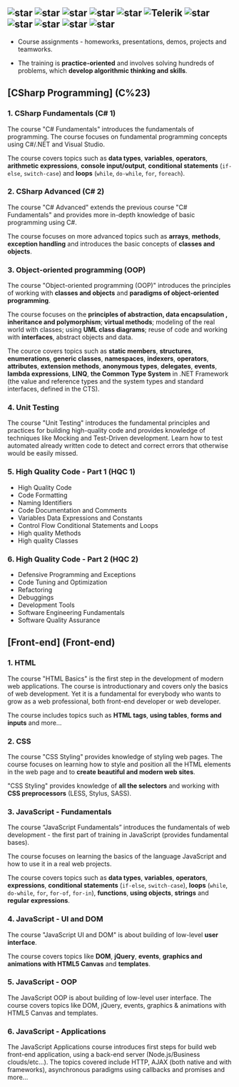 ## ![star](https://github.com/petyakostova/Telerik-Academy/blob/master/images/star23.jpg)  ![star](https://github.com/petyakostova/Telerik-Academy/blob/master/images/star23.jpg)  ![star](https://github.com/petyakostova/Telerik-Academy/blob/master/images/star23.jpg)  ![star](https://github.com/petyakostova/Telerik-Academy/blob/master/images/star23.jpg)  ![star](https://github.com/petyakostova/Telerik-Academy/blob/master/images/star23.jpg)   ![Telerik](https://github.com/petyakostova/Telerik-Academy/blob/master/images/telerik-academy-logo.jpg)   ![star](https://github.com/petyakostova/Telerik-Academy/blob/master/images/star23.jpg)  ![star](https://github.com/petyakostova/Telerik-Academy/blob/master/images/star23.jpg)  ![star](https://github.com/petyakostova/Telerik-Academy/blob/master/images/star23.jpg)  ![star](https://github.com/petyakostova/Telerik-Academy/blob/master/images/star23.jpg)  ![star](https://github.com/petyakostova/Telerik-Academy/blob/master/images/star23.jpg)

* Course assignments - homeworks, presentations, demos, projects and teamworks.

* The training is **practice-oriented** and involves solving hundreds of problems, 
which **develop algorithmic thinking and skills**.

## [CSharp Programming] (C%23)

### 1. CSharp Fundamentals (C# 1)
The course "C# Fundamentals" introduces the fundamentals of programming. The course focuses on fundamental programming concepts using C#/.NET and Visual Studio. 

The course covers topics such as **data types**, **variables**, **operators**, **arithmetic expressions**, **console input/output**, **conditional statements** (`if-else`, `switch-case`) and **loops** (`while`, `do-while`, `for`, `foreach`). 

### 2. CSharp Advanced (C# 2)
The course "C# Advanced" extends the previous course "C# Fundamentals" and provides more in-depth knowledge of basic programming using C#. 

The course focuses on more advanced topics such as **arrays**, **methods**, **exception handling** and introduces the basic concepts of **classes and objects**.

### 3. Object-oriented programming (OOP)
The course "Object-oriented programming (OOP)" introduces the principles of working with **classes and objects** and **paradigms of object-oriented programming**.
 
The course focuses on the **principles of abstraction, data encapsulation , inheritance and polymorphism**; **virtual methods**; modeling of the real world with classes; using **UML class diagrams**; reuse of code and working with **interfaces**, abstract objects and data. 

The cource covers topics such as **static members**, **structures**, **enumerations**, **generic classes**, **namespaces**, **indexers**, **operators**, **attributes**, **extension methods**, **anonymous types**, **delegates**, **events**, **lambda expressions**, **LINQ**, **the Common Type System** in .NET Framework (the value and reference types and the system types and standard interfaces, defined in the CTS).

### 4. Unit Testing
The course "Unit Testing" introduces the fundamental principles and practices for building high-quality code and provides knowledge of techniques like Mocking and Test-Driven development. Learn how to test automated already written code to detect and correct errors that otherwise would be easily missed.

### 5. High Quality Code  - Part 1 (HQC 1)
* High Quality Code
* Code Formatting
* Naming Identifiers
* Code Documentation and Comments
* Variables Data Expressions and Constants
* Control Flow Conditional Statements and Loops
* High quality Methods
* High quality Classes

### 6. High Quality Code  - Part 2 (HQC 2)
* Defensive Programming and Exceptions
* Code Tuning and Optimization
* Refactoring
* Debuggings
* Development Tools
* Software Engineering Fundamentals
* Software Quality Assurance

## [Front-end] (Front-end)
### 1. HTML
The course "HTML Basics" is the first step in the development of modern web applications. The course is introductionary and covers only the basics of web development. Yet it is a fundamental for everybody who wants to grow as a web professional, both front-end developer or web developer. 

The course includes topics such as **HTML tags**, **using tables**, **forms and inputs** and more...

### 2. CSS
The course "CSS Styling" provides knowledge of styling web pages. 
The course focuses on learning how to style and position all the HTML elements in the web page and to **create beautiful and modern web sites**. 

"CSS Styling" provides knowledge of **all the selectors** and working with **CSS preprocessors** (LESS, Stylus, SASS).

### 3. JavaScript - Fundamentals
The course “JavaScript Fundamentals” introduces the fundamentals of web development - the first part of training in JavaScript (provides fundamental bases). 

The course focuses on learning the basics of the language JavaScript and how to use it in a real web projects. 

The course covers topics such as **data types**, **variables**, **operators**, **expressions**, **conditional statements** (`if-else`, `switch-case`), **loops** (`while`, `do-while`, `for`, `for-of`, `for-in`), **functions**, **using objects**, **strings** and **regular expressions**.

### 4. JavaScript - UI and DOM
The course "JavaScript UI and DOM" is about building of low-level **user interface**. 

The course covers topics like **DOM**, **jQuery**, **events**, **graphics and animations with HTML5 Canvas** and **templates**.

### 5. JavaScript - OOP
The JavaScript OOP is about building of low-level user interface. The course covers topics like DOM, jQuery, events, graphics & animations with HTML5 Canvas and templates.

### 6. JavaScript - Applications
The JavaScript Applications course introduces first steps for build web front-end application, using a back-end server (Node.js/Business clouds/etc...). The topics covered include HTTP, AJAX (both native and with frameworks), asynchronous paradigms using callbacks and promises and more...